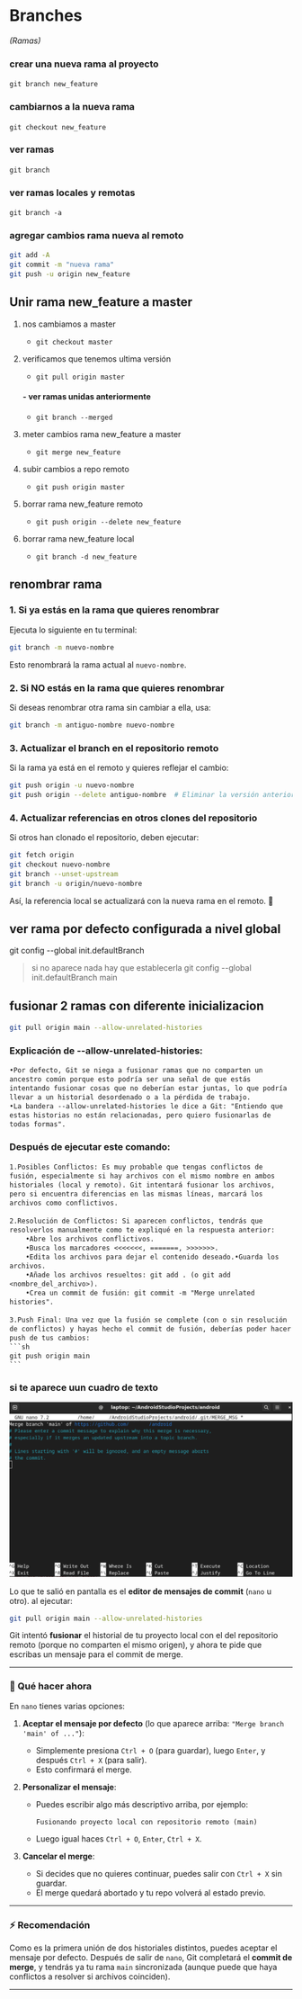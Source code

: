 # Branches 
_(Ramas)_

### crear una nueva rama al proyecto
`git branch new_feature`

### cambiarnos a la nueva rama
`git checkout new_feature`

### ver ramas
`git branch`

### ver ramas locales y remotas
`git branch -a`

### agregar cambios rama nueva al remoto
```bash
git add -A
git commit -m "nueva rama"
git push -u origin new_feature
```


## Unir rama new_feature a master

1. nos cambiamos a master
    - `git checkout master`

2. verificamos que tenemos ultima versión
    - `git pull origin master`
    #### - ver ramas unidas anteriormente
    - `git branch --merged`

3. meter cambios rama new_feature a master
    - `git merge new_feature `

4. subir cambios a repo remoto
    - `git push origin master `

5. borrar rama new_feature remoto
    - `git push origin --delete new_feature`

6. borrar rama new_feature local
    - `git branch -d new_feature`

## renombrar rama

### 1. **Si ya estás en la rama que quieres renombrar**
Ejecuta lo siguiente en tu terminal:
```sh
git branch -m nuevo-nombre
```
Esto renombrará la rama actual al `nuevo-nombre`.

### 2. **Si NO estás en la rama que quieres renombrar**
Si deseas renombrar otra rama sin cambiar a ella, usa:
```sh
git branch -m antiguo-nombre nuevo-nombre
```

### 3. **Actualizar el branch en el repositorio remoto**
Si la rama ya está en el remoto y quieres reflejar el cambio:
```sh
git push origin -u nuevo-nombre
git push origin --delete antiguo-nombre  # Eliminar la versión anterior en remoto
```

### 4. **Actualizar referencias en otros clones del repositorio**
Si otros han clonado el repositorio, deben ejecutar:
```sh
git fetch origin
git checkout nuevo-nombre
git branch --unset-upstream
git branch -u origin/nuevo-nombre
```

Así, la referencia local se actualizará con la nueva rama en el remoto. 🚀

## ver rama por defecto configurada a nivel global
git config --global init.defaultBranch

>si no aparece nada hay que establecerla
git config --global init.defaultBranch main


## fusionar 2 ramas con diferente inicializacion
```sh
git pull origin main --allow-unrelated-histories
```
### Explicación de --allow-unrelated-histories:
    •Por defecto, Git se niega a fusionar ramas que no comparten un ancestro común porque esto podría ser una señal de que estás intentando fusionar cosas que no deberían estar juntas, lo que podría llevar a un historial desordenado o a la pérdida de trabajo.
    •La bandera --allow-unrelated-histories le dice a Git: "Entiendo que estas historias no están relacionadas, pero quiero fusionarlas de todas formas".
    
### Después de ejecutar este comando:
    
    1.Posibles Conflictos: Es muy probable que tengas conflictos de fusión, especialmente si hay archivos con el mismo nombre en ambos historiales (local y remoto). Git intentará fusionar los archivos, pero si encuentra diferencias en las mismas líneas, marcará los archivos como conflictivos.
    
    2.Resolución de Conflictos: Si aparecen conflictos, tendrás que resolverlos manualmente como te expliqué en la respuesta anterior:
        •Abre los archivos conflictivos.    
        •Busca los marcadores <<<<<<<, =======, >>>>>>>.
        •Edita los archivos para dejar el contenido deseado.•Guarda los archivos.
        •Añade los archivos resueltos: git add . (o git add <nombre_del_archivo>).
        •Crea un commit de fusión: git commit -m "Merge unrelated histories".
    
    3.Push Final: Una vez que la fusión se complete (con o sin resolución de conflictos) y hayas hecho el commit de fusión, deberías poder hacer push de tus cambios:
    ```sh
    git push origin main
    ```
### si te aparece uun cuadro de texto
![allow-unrelated-histories](allow-unrelated-histories.png)

Lo que te salió en pantalla es el **editor de mensajes de commit** (`nano` u otro).
al ejecutar:

```bash
git pull origin main --allow-unrelated-histories
```

Git intentó **fusionar** el historial de tu proyecto local con el del repositorio remoto (porque no comparten el mismo origen), y ahora te pide que escribas un mensaje para el commit de merge.

---

### 🔧 Qué hacer ahora

En `nano` tienes varias opciones:

1. **Aceptar el mensaje por defecto** (lo que aparece arriba: `"Merge branch 'main' of ..."`):

   * Simplemente presiona `Ctrl + O` (para guardar), luego `Enter`, y después `Ctrl + X` (para salir).
   * Esto confirmará el merge.

2. **Personalizar el mensaje**:

   * Puedes escribir algo más descriptivo arriba, por ejemplo:

     ```
     Fusionando proyecto local con repositorio remoto (main)
     ```
   * Luego igual haces `Ctrl + O`, `Enter`, `Ctrl + X`.

3. **Cancelar el merge**:

   * Si decides que no quieres continuar, puedes salir con `Ctrl + X` sin guardar.
   * El merge quedará abortado y tu repo volverá al estado previo.

---

### ⚡ Recomendación

Como es la primera unión de dos historiales distintos, puedes aceptar el mensaje por defecto.
Después de salir de `nano`, Git completará el **commit de merge**, y tendrás ya tu rama `main` sincronizada (aunque puede que haya conflictos a resolver si archivos coinciden).

---


